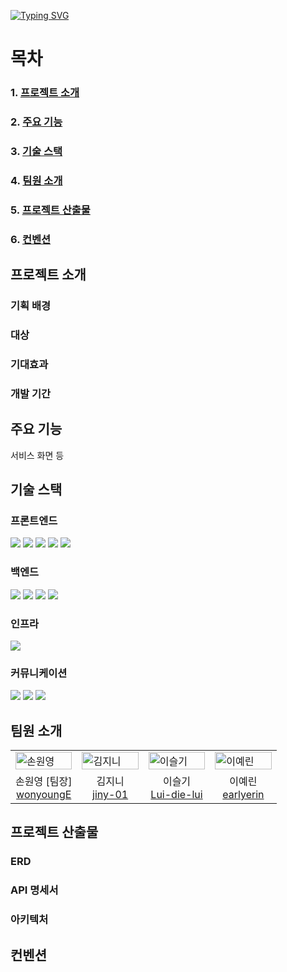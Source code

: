[![Typing SVG](https://readme-typing-svg.demolab.com?font=Archivo+Black&size=100&letterSpacing=5px&duration=3000&pause=1000&color=00296B&background=FFFFFF&center=true&vCenter=true&width=1000&height=150&lines=RunnersHigh)](https://git.io/typing-svg)

# 목차
### 1. [프로젝트 소개](#1)
### 2. [주요 기능](#2)
### 3. [기술 스택](#3)
### 4. [팀원 소개](#4)
### 5. [프로젝트 산출물](#5)
### 6. [컨벤션](#6)

## <span id="1">프로젝트 소개</span> 
### 기획 배경
### 대상
### 기대효과
### 개발 기간

## <span id="2">주요 기능</span>
서비스 화면 등

## <span id="3">기술 스택</span>
### 프론트엔드
<img src="https://img.shields.io/badge/FIREBASE-DD2C00?style=for-the-badge&logo=firebase&logoColor=white"/> <img src="https://img.shields.io/badge/HTML5-E34F26?style=for-the-badge&logo=HTML5&logoColor=white"/> <img src="https://img.shields.io/badge/JAVASCRIPT-F7DF1E?style=for-the-badge&logo=javascript&logoColor=white"/> <img src="https://img.shields.io/badge/REACT-61DAFB?style=for-the-badge&logo=react&logoColor=white"/> <img src="https://img.shields.io/badge/Emotion-C865B9?style=for-the-badge&logo=emotion&logoColor=white"/>
### 백엔드
<img src="https://img.shields.io/badge/JAVA-007396?style=for-the-badge&logo=java&logoColor=white"/> <img src="https://img.shields.io/badge/SPRING-6DB33F?style=for-the-badge&logo=spring&logoColor=white"/> <img src="https://img.shields.io/badge/MYSQL-4479A1?style=for-the-badge&logo=mysql&logoColor=white"/> <img src="https://img.shields.io/badge/MYBATIS-98CCFD?style=for-the-badge&logo=mybatis&logoColor=white"/>

### 인프라
<img src="https://img.shields.io/badge/NGINX-009639?style=for-the-badge&logo=nginx&logoColor=white"/>


### 커뮤니케이션
<img src="https://img.shields.io/badge/GIT-F05032?style=for-the-badge&logo=git&logoColor=white"/> <img src="https://img.shields.io/badge/GITHUB-181717?style=for-the-badge&logo=github&logoColor=white"/> <img src="https://img.shields.io/badge/NOTION-000000?style=for-the-badge&logo=notion&logoColor=white"/>

## <span id="4">팀원 소개</span>
<table>  
  <tbody>
    <tr>
      <td width="25%"><img src="https://github.com/user-attachments/assets/3e8d5731-ab78-4af9-8c71-390395f4f8ec" width="100%" alt="손원영"/></td>
      <td width="25%"><img src="https://github.com/user-attachments/assets/3e8d5731-ab78-4af9-8c71-390395f4f8ec" width="100%" alt="김지니"/></td>
      <td width="25%"><img src="https://github.com/user-attachments/assets/3e8d5731-ab78-4af9-8c71-390395f4f8ec" width="100%" alt="이슬기"/></td>
      <td width="25%"><img src="https://github.com/user-attachments/assets/3e8d5731-ab78-4af9-8c71-390395f4f8ec" width="100%" alt="이예린"/></td>
    </tr>
    <tr>
      <td align="center"><span>손원영 [팀장]</span><br/><a href="https://github.com/wonyoung">wonyoungE</a></td>
      <td align="center"><span>김지니</span><br/><a href="https://github.com/jiny-01">jiny-01</a></td>
      <td align="center"><span>이슬기</span><br/><a href="https://github.com/Lui-die-lui">Lui-die-lui</a></td>
      <td align="center"><span>이예린</span><br/><a href="https://github.com/earlyerin">earlyerin</a></td>
    </tr>
  </tbody>
</table>



## <span id="5">프로젝트 산출물</span>
### ERD
### API 명세서
### 아키텍처

## <span id="6">컨벤션</span>
